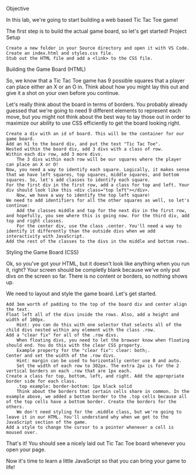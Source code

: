 
Objective

In this lab, we're going to start building a web based Tic Tac Toe game!

The first step is to build the actual game board, so let's get started!
Project Setup

    Create a new folder in your Source directory and open it with VS Code.
    Create an index.html and styles.css file.
    Stub out the HTML file and add a <link> to the CSS file.

Building the Game Board (HTML)

So, we know that a Tic Tac Toe game has 9 possible squares that a player can place either an X or an O in. Think about how you might lay this out and give it a shot on your own before you continue.

Let's really think about the board in terms of borders. You probably already guessed that we're going to need 9 different elements to represent each move, but you might not think about the best way to lay those out in order to maximize our ability to use CSS efficiently to get the board looking right.

    Create a div with an id of board. This will be the container for our game board.
    Add an h1 to the board div, and put the text "Tic Tac Toe".
    Nested within the board div, add 3 divs with a class of row.
    Within each div row, add 3 more divs.
        The 3 divs within each row will be our squares where the player can place an X or O!
    Now, you need a way to identify each square. Logically, it makes sense that we have left squares, top squares, middle squares, and bottom squares. So, let's add classes to identify each square.
    For the first div in the first row, add a class for top and left. Your div should look like this <div class="top left"></div>.
        Now, we have a way to identify the top left square!
    We need to add identifiers for all the other squares as well, so let's continue:
        Add the classes middle and top for the next div in the first row, and hopefully, you see where this is going now. For the third div, add top and right classes.
        For the center div, use the class .center. You'll need a way to identify it differently than the outside divs when we add interactivity with JavaScript.
    Add the rest of the classes to the divs in the middle and bottom rows.

Styling the Game Board (CSS)

Ok, so you've got your HTML, but it doesn't look like anything when you run it, right? Your screen should be completly blank because we've only put divs on the screen so far. There is no content or borders, so nothing shows up.

We need to layout and style the game board. Let's get started.

    Add 3em worth of padding to the top of the board div and center align the text.
    Float left all of the divs inside the rows. Also, add a height and width of 100px.
        Hint: you can do this with one selector that selects all of the child divs nested within any element with the class .row.
    Add a "clear fix" for all of the .row divs.
        When floating divs, you need to let the browser know when floating should end. You do this with the clear CSS property.
        Example property for the "clear fix": clear: both;.
    Center and set the width of the .row divs.
        Hint: margin can be used to horizontally center use 0 and auto.
        Set the width of each row to 302px. The extra 2px is for the 2 vertical borders on each .row that are 1px each.
    Create a class for top, bottom, left, and right. Add the appropriate border side for each class.
        .top example: border-bottom: 1px black solid
        Think about the borders that certain cells share in common. In the example above, we added a bottom border to the .top cells because all of the top cells have a bottom border. Create the borders for the others.
        We don't need styling for the .middle class, but we're going to leave it in our HTML. You'll understand why when we get to the JavaScript section of the game.
    Add a style to change the cursor to a pointer whenever a cell is moused over.

That's it! You should see a nicely laid out Tic Tac Toe board whenever you open your page.

Now it's time to learn a little JavaScript so that you can bring your game to life!
